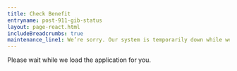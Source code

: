 ```yaml
---
title: Check Benefit
entryname: post-911-gib-status
layout: page-react.html
includeBreadcrumbs: true
maintenance_line1: We’re sorry. Our system is temporarily down while we fix a few things. Please try again later.
---
```

<div id="main">
  <div class="section">
    <div id="react-root">
      <div class="loading-message">
        <div class="loading-indicator-container">
          <div class="loading-indicator" role="progressbar" aria-valuetext="Please wait while we load the application for you." tabIndex="0"></div> Please wait while we load the application for you.
        </div>
      </div>
    </div>
  </div>
</div>
